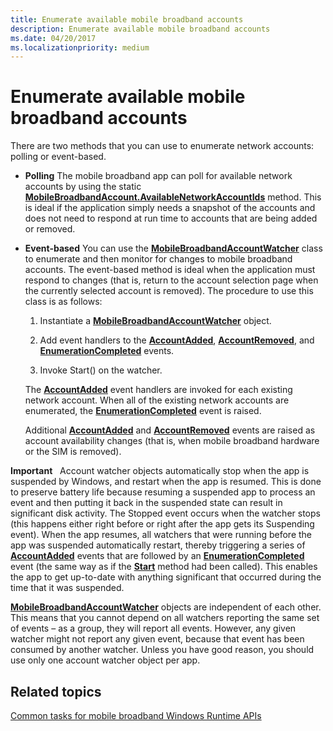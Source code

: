 ```yaml
---
title: Enumerate available mobile broadband accounts
description: Enumerate available mobile broadband accounts
ms.date: 04/20/2017
ms.localizationpriority: medium
---
```


# Enumerate available mobile broadband accounts


There are two methods that you can use to enumerate network accounts: polling or event-based.

-   **Polling** The mobile broadband app can poll for available network accounts by using the static [**MobileBroadbandAccount.AvailableNetworkAccountIds**](/uwp/api/Windows.Networking.NetworkOperators.MobileBroadbandAccount#Windows_Networking_NetworkOperators_MobileBroadbandAccount_AvailableNetworkAccountIds) method. This is ideal if the application simply needs a snapshot of the accounts and does not need to respond at run time to accounts that are being added or removed.

-   **Event-based** You can use the [**MobileBroadbandAccountWatcher**](/uwp/api/Windows.Networking.NetworkOperators.MobileBroadbandAccountWatcher) class to enumerate and then monitor for changes to mobile broadband accounts. The event-based method is ideal when the application must respond to changes (that is, return to the account selection page when the currently selected account is removed). The procedure to use this class is as follows:

    1.  Instantiate a [**MobileBroadbandAccountWatcher**](/uwp/api/Windows.Networking.NetworkOperators.MobileBroadbandAccountWatcher) object.

    2.  Add event handlers to the [**AccountAdded**](/uwp/api/Windows.Networking.NetworkOperators.MobileBroadbandAccountWatcher#Windows_Networking_NetworkOperators_MobileBroadbandAccountWatcher_AccountAdded), [**AccountRemoved**](/uwp/api/Windows.Networking.NetworkOperators.MobileBroadbandAccountWatcher#Windows_Networking_NetworkOperators_MobileBroadbandAccountWatcher_AccountRemoved), and [**EnumerationCompleted**](/uwp/api/Windows.Networking.NetworkOperators.MobileBroadbandAccountWatcher#Windows_Networking_NetworkOperators_MobileBroadbandAccountWatcher_EnumerationCompleted) events.

    3.  Invoke Start() on the watcher.

    The [**AccountAdded**](/uwp/api/Windows.Networking.NetworkOperators.MobileBroadbandAccountWatcher#Windows_Networking_NetworkOperators_MobileBroadbandAccountWatcher_AccountAdded) event handlers are invoked for each existing network account. When all of the existing network accounts are enumerated, the [**EnumerationCompleted**](/uwp/api/Windows.Networking.NetworkOperators.MobileBroadbandAccountWatcher#Windows_Networking_NetworkOperators_MobileBroadbandAccountWatcher_EnumerationCompleted) event is raised.

    Additional [**AccountAdded**](/uwp/api/Windows.Networking.NetworkOperators.MobileBroadbandAccountWatcher#Windows_Networking_NetworkOperators_MobileBroadbandAccountWatcher_AccountAdded) and [**AccountRemoved**](/uwp/api/Windows.Networking.NetworkOperators.MobileBroadbandAccountWatcher#Windows_Networking_NetworkOperators_MobileBroadbandAccountWatcher_AccountRemoved) events are raised as account availability changes (that is, when mobile broadband hardware or the SIM is removed).

**Important**  
Account watcher objects automatically stop when the app is suspended by Windows, and restart when the app is resumed. This is done to preserve battery life because resuming a suspended app to process an event and then putting it back in the suspended state can result in significant disk activity. The Stopped event occurs when the watcher stops (this happens either right before or right after the app gets its Suspending event). When the app resumes, all watchers that were running before the app was suspended automatically restart, thereby triggering a series of [**AccountAdded**](/uwp/api/Windows.Networking.NetworkOperators.MobileBroadbandAccountWatcher#Windows_Networking_NetworkOperators_MobileBroadbandAccountWatcher_AccountAdded) events that are followed by an [**EnumerationCompleted**](/uwp/api/Windows.Networking.NetworkOperators.MobileBroadbandAccountWatcher#Windows_Networking_NetworkOperators_MobileBroadbandAccountWatcher_EnumerationCompleted) event (the same way as if the [**Start**](/uwp/api/Windows.Networking.NetworkOperators.MobileBroadbandAccountWatcher#Windows_Networking_NetworkOperators_MobileBroadbandAccountWatcher_Start) method had been called). This enables the app to get up-to-date with anything significant that occurred during the time that it was suspended.

[**MobileBroadbandAccountWatcher**](/uwp/api/Windows.Networking.NetworkOperators.MobileBroadbandAccountWatcher) objects are independent of each other. This means that you cannot depend on all watchers reporting the same set of events – as a group, they will report all events. However, any given watcher might not report any given event, because that event has been consumed by another watcher. Unless you have good reason, you should use only one account watcher object per app.

 

## <span id="related_topics"></span>Related topics


[Common tasks for mobile broadband Windows Runtime APIs](./create-a-mobilebroadbandaccount-object.md)

 


